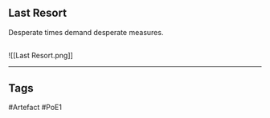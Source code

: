 ## Last Resort
Desperate times demand desperate measures.
##
![[Last Resort.png]]

---
## Tags
#Artefact
#PoE1